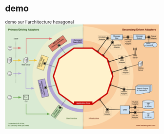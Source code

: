 # demo
demo sur l'architecture hexagonal
![alt text](https://github.com/boubah/demo/blob/master/040-explicit-architecture-svg.png)
